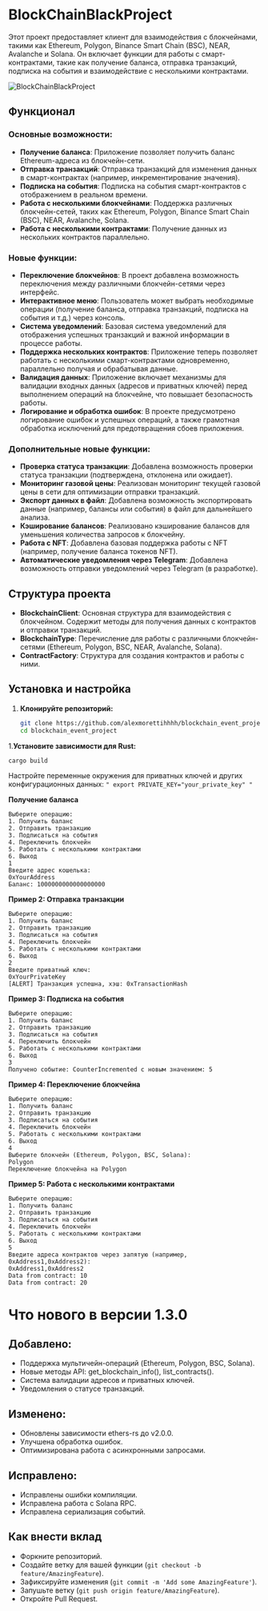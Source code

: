 # BlockChainBlackProject

Этот проект предоставляет клиент для взаимодействия с блокчейнами, такими как Ethereum, Polygon, Binance Smart Chain (BSC), NEAR, Avalanche и Solana. Он включает функции для работы с смарт-контрактами, такие как получение баланса, отправка транзакций, подписка на события и взаимодействие с несколькими контрактами.

![BlockChainBlackProject](https://img.freepik.com/premium-vector/blockchain-line-icon-logo-concept-dark-background_516670-196.jpg)

## Функционал

### Основные возможности:
- **Получение баланса**: Приложение позволяет получить баланс Ethereum-адреса из блокчейн-сети.
- **Отправка транзакций**: Отправка транзакций для изменения данных в смарт-контрактах (например, инкрементирование значения).
- **Подписка на события**: Подписка на события смарт-контрактов с отображением в реальном времени.
- **Работа с несколькими блокчейнами**: Поддержка различных блокчейн-сетей, таких как Ethereum, Polygon, Binance Smart Chain (BSC), NEAR, Avalanche, Solana.
- **Работа с несколькими контрактами**: Получение данных из нескольких контрактов параллельно.

### Новые функции:
- **Переключение блокчейнов**: В проект добавлена возможность переключения между различными блокчейн-сетями через интерфейс.
- **Интерактивное меню**: Пользователь может выбрать необходимые операции (получение баланса, отправка транзакций, подписка на события и т.д.) через консоль.
- **Система уведомлений**: Базовая система уведомлений для отображения успешных транзакций и важной информации в процессе работы.
- **Поддержка нескольких контрактов**: Приложение теперь позволяет работать с несколькими смарт-контрактами одновременно, параллельно получая и обрабатывая данные.
- **Валидация данных**: Приложение включает механизмы для валидации входных данных (адресов и приватных ключей) перед выполнением операций на блокчейне, что повышает безопасность работы.
- **Логирование и обработка ошибок**: В проекте предусмотрено логирование ошибок и успешных операций, а также грамотная обработка исключений для предотвращения сбоев приложения.

### Дополнительные новые функции:
- **Проверка статуса транзакции**: Добавлена возможность проверки статуса транзакции (подтверждена, отклонена или ожидает).
- **Мониторинг газовой цены**: Реализован мониторинг текущей газовой цены в сети для оптимизации отправки транзакций.
- **Экспорт данных в файл**: Добавлена возможность экспортировать данные (например, балансы или события) в файл для дальнейшего анализа.
- **Кэширование балансов**: Реализовано кэширование балансов для уменьшения количества запросов к блокчейну.
- **Работа с NFT**: Добавлена базовая поддержка работы с NFT (например, получение баланса токенов NFT).
- **Автоматические уведомления через Telegram**: Добавлена возможность отправки уведомлений через Telegram (в разработке).

## Структура проекта
- **BlockchainClient**: Основная структура для взаимодействия с блокчейном. Содержит методы для получения данных с контрактов и отправки транзакций.
- **BlockchainType**: Перечисление для работы с различными блокчейн-сетями (Ethereum, Polygon, BSC, NEAR, Avalanche, Solana).
- **ContractFactory**: Структура для создания контрактов и работы с ними.

## Установка и настройка
1. **Клонируйте репозиторий:**
   ```bash
   git clone https://github.com/alexmorettihhhh/blockchain_event_project.git
   cd blockchain_event_project


1.**Установите зависимости для Rust:**
```bash
cargo build
```

Настройте переменные окружения для приватных ключей и других конфигурационных данных: ``` " export PRIVATE_KEY="your_private_key" " ```


**Получение баланса**
```
Выберите операцию:
1. Получить баланс
2. Отправить транзакцию
3. Подписаться на события
4. Переключить блокчейн
5. Работать с несколькими контрактами
6. Выход
1
Введите адрес кошелька:
0xYourAddress
Баланс: 1000000000000000000
```
**Пример 2: Отправка транзакции**
```
Выберите операцию:
1. Получить баланс
2. Отправить транзакцию
3. Подписаться на события
4. Переключить блокчейн
5. Работать с несколькими контрактами
6. Выход
2
Введите приватный ключ:
0xYourPrivateKey
[ALERT] Транзакция успешна, хэш: 0xTransactionHash
```
**Пример 3: Подписка на события**
```
Выберите операцию:
1. Получить баланс
2. Отправить транзакцию
3. Подписаться на события
4. Переключить блокчейн
5. Работать с несколькими контрактами
6. Выход
3
Получено событие: CounterIncremented с новым значением: 5
```
**Пример 4: Переключение блокчейна**

```
Выберите операцию:
1. Получить баланс
2. Отправить транзакцию
3. Подписаться на события
4. Переключить блокчейн
5. Работать с несколькими контрактами
6. Выход
4
Выберите блокчейн (Ethereum, Polygon, BSC, Solana):
Polygon
Переключение блокчейна на Polygon
```
**Пример 5: Работа с несколькими контрактами**
```
Выберите операцию:
1. Получить баланс
2. Отправить транзакцию
3. Подписаться на события
4. Переключить блокчейн
5. Работать с несколькими контрактами
6. Выход
5
Введите адреса контрактов через запятую (например, 0xAddress1,0xAddress2):
0xAddress1,0xAddress2
Data from contract: 10
Data from contract: 20

```

# Что нового в версии 1.3.0
## Добавлено:
- Поддержка мультичейн-операций (Ethereum, Polygon, BSC, Solana).
- Новые методы API: get_blockchain_info(), list_contracts().
- Cистема валидации адресов и приватных ключей.
- Уведомления о статусе транзакций.
## Изменено:
- Обновлены зависимости ethers-rs до v2.0.0.
- Улучшена обработка ошибок.
- Оптимизирована работа с асинхронными запросами.

## Исправлено:
- Исправлены ошибки компиляции.
- Исправлена работа с Solana RPC.
- Исправлена сериализация событий.

## Как внести вклад
- Форкните репозиторий.
- Создайте ветку для вашей функции (`git checkout -b feature/AmazingFeature`).
-  Зафиксируйте изменения (`git commit -m 'Add some AmazingFeature'`).
-  Запушьте ветку (`git push origin feature/AmazingFeature`).
- Откройте Pull Request.







